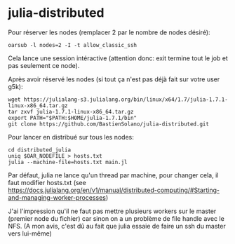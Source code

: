 # julia-distributed

Pour réserver les nodes (remplacer 2 par le nombre de nodes désiré):
```console
oarsub -l nodes=2 -I -t allow_classic_ssh
```
Cela lance une session intéractive (attention donc: exit termine tout le job et pas seulement ce node).

Après avoir réservé les nodes (si tout ça n'est pas déjà fait sur votre user g5k):
```console
wget https://julialang-s3.julialang.org/bin/linux/x64/1.7/julia-1.7.1-linux-x86_64.tar.gz
tar zxvf julia-1.7.1-linux-x86_64.tar.gz
export PATH="$PATH:$HOME/julia-1.7.1/bin"
git clone https://github.com/BastienSolano/julia-distributed.git
```

Pour lancer en distribué sur tous les nodes:
```console
cd distributed_julia
uniq $OAR_NODEFILE > hosts.txt
julia --machine-file=hosts.txt main.jl
``` 
Par défaut, julia ne lance qu'un thread par machine, pour changer cela, il faut modifier hosts.txt (see https://docs.julialang.org/en/v1/manual/distributed-computing/#Starting-and-managing-worker-processes)

J'ai l'impression qu'il ne faut pas mettre plusieurs workers sur le master (premier node du fichier) car sinon on a un problème de file handle avec le 
NFS. (A mon avis, c'est dû au fait que julia essaie de faire un ssh du master vers lui-même)
